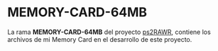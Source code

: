 # MEMORY-CARD-64MB
La rama **MEMORY-CARD-64MB** del proyecto [ps2RAWR](https://github.com/usaurioRAWR/ps2RAWR), contiene los archivos de mi Memory Card en el desarrollo de este proyecto.
